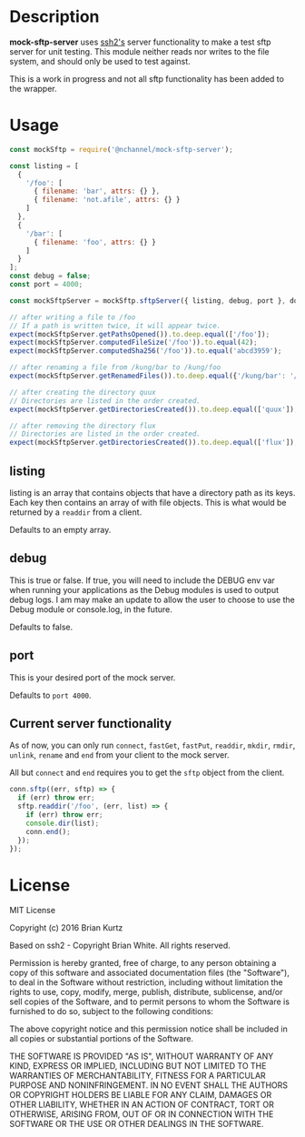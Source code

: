 
# Description
**mock-sftp-server** uses [ssh2's](https://www.npmjs.com/package/ssh2) server functionality to make a test sftp server for unit testing. 
This module neither reads nor writes to the file system, and should only be used to test against.

This is a work in progress and not all sftp functionality has been added to the wrapper.

# Usage
```javascript
const mockSftp = require('@nchannel/mock-sftp-server');

const listing = [
  {
    '/foo': [
      { filename: 'bar', attrs: {} },
      { filename: 'not.afile', attrs: {} }
    ]
  },
  {
    '/bar': [
      { filename: 'foo', attrs: {} }
    ]
  }
];
const debug = false;
const port = 4000;

const mockSftpServer = mockSftp.sftpServer({ listing, debug, port }, done);

// after writing a file to /foo
// If a path is written twice, it will appear twice.
expect(mockSftpServer.getPathsOpened()).to.deep.equal(['/foo']);
expect(mockSftpServer.computedFileSize('/foo')).to.equal(42);
expect(mockSftpServer.computedSha256('/foo')).to.equal('abcd3959');

// after renaming a file from /kung/bar to /kung/foo
expect(mockSftpServer.getRenamedFiles()).to.deep.equal({'/kung/bar': '/kung/foo'});

// after creating the directory quux
// Directories are listed in the order created.
expect(mockSftpServer.getDirectoriesCreated()).to.deep.equal(['quux']);

// after removing the directory flux
// Directories are listed in the order created.
expect(mockSftpServer.getDirectoriesCreated()).to.deep.equal(['flux']);

```

## listing
listing is an array that contains objects that have a directory path as its keys. Each key then contains an array of with file objects. This is what would be returned by a `readdir` from a client.

Defaults to an empty array.

## debug
This is true or false. If true, you will need to include the DEBUG env var when running your applications as the Debug modules is used to output debug logs. I am may make an update to allow the user to choose to use the Debug module or console.log, in the future.

Defaults to false.

## port
This is your desired port of the mock server.

Defaults to `port 4000`.

## Current server functionality
As of now, you can only run `connect`, `fastGet`, `fastPut`, `readdir`, `mkdir`, `rmdir`, `unlink`, `rename` and `end` from your client to the mock server.

All but `connect` and `end` requires you to get the `sftp` object from the client.

```javascript
conn.sftp((err, sftp) => {
  if (err) throw err;
  sftp.readdir('/foo', (err, list) => {
    if (err) throw err;
    console.dir(list);
    conn.end();
  });
});
```

# License
MIT License

Copyright (c) 2016 Brian Kurtz

Based on ssh2 - Copyright Brian White. All rights reserved.

Permission is hereby granted, free of charge, to any person obtaining a copy
of this software and associated documentation files (the "Software"), to deal
in the Software without restriction, including without limitation the rights
to use, copy, modify, merge, publish, distribute, sublicense, and/or sell
copies of the Software, and to permit persons to whom the Software is
furnished to do so, subject to the following conditions:

The above copyright notice and this permission notice shall be included in all
copies or substantial portions of the Software.

THE SOFTWARE IS PROVIDED "AS IS", WITHOUT WARRANTY OF ANY KIND, EXPRESS OR
IMPLIED, INCLUDING BUT NOT LIMITED TO THE WARRANTIES OF MERCHANTABILITY,
FITNESS FOR A PARTICULAR PURPOSE AND NONINFRINGEMENT. IN NO EVENT SHALL THE
AUTHORS OR COPYRIGHT HOLDERS BE LIABLE FOR ANY CLAIM, DAMAGES OR OTHER
LIABILITY, WHETHER IN AN ACTION OF CONTRACT, TORT OR OTHERWISE, ARISING FROM,
OUT OF OR IN CONNECTION WITH THE SOFTWARE OR THE USE OR OTHER DEALINGS IN THE
SOFTWARE.